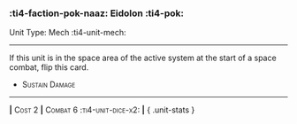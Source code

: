 ### :ti4-faction-pok-naaz: **Eidolon** :ti4-pok:

Unit Type: Mech :ti4-unit-mech:

---

If this unit is in the space area of the active system at the start of a space combat, flip this card.

* <span style="font-variant:small-caps;">Sustain Damage</span> 


---

__|__ <span style="font-variant:small-caps;">Cost 2</span> __|__ <span style="font-variant:small-caps;">Combat 6 :ti4-unit-dice-x2:</span> __|__
{ .unit-stats }
